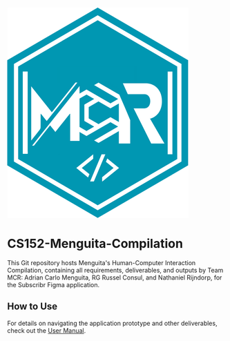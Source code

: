 ![MCR Logo](/Part%201/MCR_logo.png)

# CS152-Menguita-Compilation
This Git repository hosts Menguita's Human-Computer Interaction Compilation, containing all requirements, deliverables, and outputs by Team MCR: Adrian Carlo Menguita, RG Russel Consul, and Nathaniel Rijndorp, for the Subscribr Figma application.

## How to Use
For details on navigating the application prototype and other deliverables, check out the [User Manual](USER_MANUAL.md).
